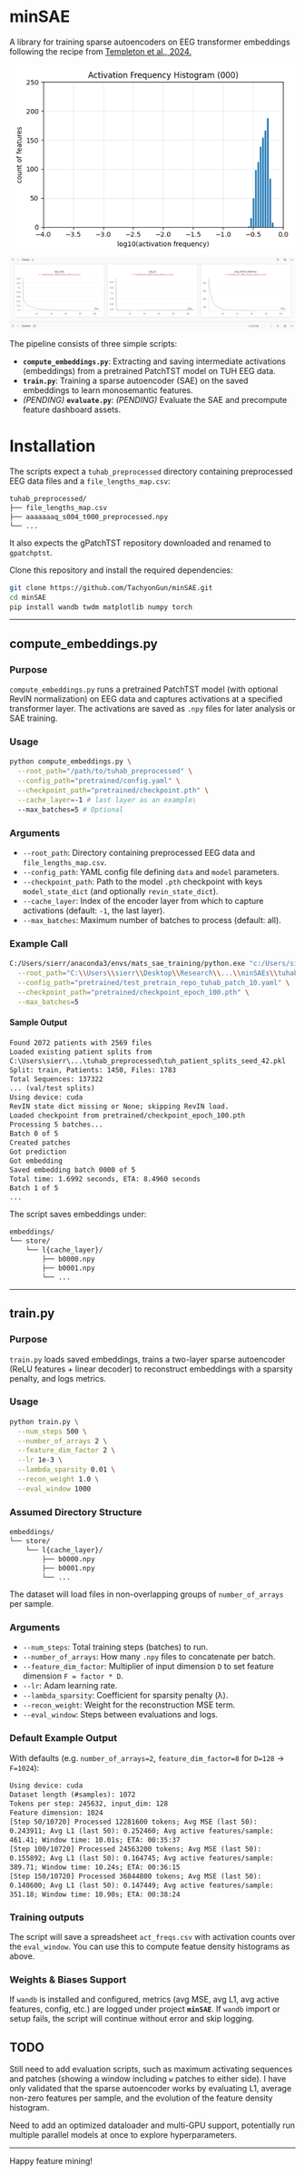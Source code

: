 # minSAE

A library for training sparse autoencoders on EEG transformer embeddings following the recipe from [Templeton et al., 2024.](https://transformer-circuits.pub/2024/scaling-monosemanticity/)

![Feature Density](assets/histograms_better.gif)
![Weather Dataset](assets/wandb_tracking.png)

The pipeline consists of three simple scripts:

- **`compute_embeddings.py`**: Extracting and saving intermediate activations (embeddings) from a pretrained PatchTST model on TUH EEG data.
- **`train.py`**: Training a sparse autoencoder (SAE) on the saved embeddings to learn monosemantic features.
- *(PENDING)* **`evaluate.py`**: *(PENDING)* Evaluate the SAE and precompute feature dashboard assets.


# Installation

The scripts expect a `tuhab_preprocessed` directory containing preprocessed EEG data files and a `file_lengths_map.csv`:

```
tuhab_preprocessed/
├── file_lengths_map.csv
├── aaaaaaaq_s004_t000_preprocessed.npy
└── ...
```

It also expects the gPatchTST repository downloaded and renamed to `gpatchptst`.

Clone this repository and install the required dependencies:

```bash
git clone https://github.com/TachyonGun/minSAE.git
cd minSAE
pip install wandb twdm matplotlib numpy torch
```

---

## compute_embeddings.py

### Purpose

`compute_embeddings.py` runs a pretrained PatchTST model (with optional RevIN normalization) on EEG data and captures activations at a specified transformer layer.  The activations are saved as `.npy` files for later analysis or SAE training.

### Usage

```bash
python compute_embeddings.py \
  --root_path="/path/to/tuhab_preprocessed" \
  --config_path="pretrained/config.yaml" \
  --checkpoint_path="pretrained/checkpoint.pth" \
  --cache_layer=-1 # last layer as an example\
  --max_batches=5 # Optional
```

### Arguments

- `--root_path`: Directory containing preprocessed EEG data and `file_lengths_map.csv`.
- `--config_path`: YAML config file defining `data` and `model` parameters.
- `--checkpoint_path`: Path to the model `.pth` checkpoint with keys `model_state_dict` (and optionally `revin_state_dict`).
- `--cache_layer`: Index of the encoder layer from which to capture activations (default: `-1`, the last layer).
- `--max_batches`: Maximum number of batches to process (default: all).

### Example Call

```bash
C:/Users/sierr/anaconda3/envs/mats_sae_training/python.exe "c:/Users/sierr/Desktop/Research/.../minSAEs/compute_embeddings.py" \
  --root_path="C:\\Users\\sierr\\Desktop\\Research\\...\\minSAEs\\tuhab_preprocessed" \
  --config_path="pretrained/test_pretrain_repo_tuhab_patch_10.yaml" \
  --checkpoint_path="pretrained/checkpoint_epoch_100.pth" \
  --max_batches=5
```

#### Sample Output

```
Found 2072 patients with 2569 files
Loaded existing patient splits from C:\Users\sierr\...\tuhab_preprocessed\tuh_patient_splits_seed_42.pkl
Split: train, Patients: 1450, Files: 1783
Total Sequences: 137322
... (val/test splits)
Using device: cuda
RevIN state dict missing or None; skipping RevIN load.
Loaded checkpoint from pretrained/checkpoint_epoch_100.pth
Processing 5 batches...
Batch 0 of 5
Created patches
Got prediction
Got embedding
Saved embedding batch 0000 of 5
Total time: 1.6992 seconds, ETA: 8.4960 seconds
Batch 1 of 5
...  
```

The script saves embeddings under:
```
embeddings/
└── store/
    └── l{cache_layer}/
        ├── b0000.npy
        ├── b0001.npy
        └── ...
```

---

## train.py

### Purpose

`train.py` loads saved embeddings, trains a two-layer sparse autoencoder (ReLU features + linear decoder) to reconstruct embeddings with a sparsity penalty, and logs metrics.

### Usage

```bash
python train.py \
  --num_steps 500 \
  --number_of_arrays 2 \
  --feature_dim_factor 2 \
  --lr 1e-3 \
  --lambda_sparsity 0.01 \
  --recon_weight 1.0 \
  --eval_window 1000
```

### Assumed Directory Structure

```
embeddings/
└── store/
    └── l{cache_layer}/
        ├── b0000.npy
        ├── b0001.npy
        └── ...
```

The dataset will load files in non-overlapping groups of `number_of_arrays` per sample.

### Arguments

- `--num_steps`: Total training steps (batches) to run.
- `--number_of_arrays`: How many `.npy` files to concatenate per batch.
- `--feature_dim_factor`: Multiplier of input dimension `D` to set feature dimension `F = factor * D`.
- `--lr`: Adam learning rate.
- `--lambda_sparsity`: Coefficient for sparsity penalty (λ).
- `--recon_weight`: Weight for the reconstruction MSE term.
- `--eval_window`: Steps between evaluations and logs.

### Default Example Output

With defaults (e.g. `number_of_arrays=2`, `feature_dim_factor=8` for `D=128` → `F=1024`):

```
Using device: cuda
Dataset length (#samples): 1072
Tokens per step: 245632, input_dim: 128
Feature dimension: 1024
[Step 50/10720] Processed 12281600 tokens; Avg MSE (last 50): 0.243911; Avg L1 (last 50): 0.252460; Avg active features/sample: 461.41; Window time: 10.01s; ETA: 00:35:37
[Step 100/10720] Processed 24563200 tokens; Avg MSE (last 50): 0.155892; Avg L1 (last 50): 0.164745; Avg active features/sample: 389.71; Window time: 10.24s; ETA: 00:36:15
[Step 150/10720] Processed 36844800 tokens; Avg MSE (last 50): 0.148600; Avg L1 (last 50): 0.147449; Avg active features/sample: 351.18; Window time: 10.90s; ETA: 00:38:24
```

### Training outputs

The script will save a spreadsheet `act_freqs.csv` with activation counts over the `eval_window`. You can use this to compute featue density histograms as above.

### Weights & Biases Support

If `wandb` is installed and configured, metrics (avg MSE, avg L1, avg active features, config, etc.) are logged under project **`minSAE`**.  If `wandb` import or setup fails, the script will continue without error and skip logging.

## TODO

Still need to add evaluation scripts, such as maximum activating sequences and patches (showing a window including `w` patches to either side). I have only validated that the sparse autoencoder works by evaluating L1, average non-zero features per sample, and the evolution of the feature density histogram.

Need to add an optimized dataloader and multi-GPU support, potentially run multiple parallel models at once to explore hyperparameters.

---

Happy feature mining! 